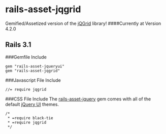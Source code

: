 # rails-asset-jqgrid

Gemified/Assetized version of the [jQGrid](http://trirand.com/blog/jqgrid/jqgrid.html "jQGrid") library!
####Currently at Version 4.2.0
## Rails 3.1

###Gemfile Include

    gem "rails-asset-jqueryui"
    gem "rails-asset-jqgrid"

###Javascript File Include

    //= require jqgrid

###CSS File Include
The [rails-asset-jquery](https://github.com/allen13/rails-asset-jqueryui "rails-asset-jquery") gem comes with all of the default [jQuery UI](http://jqueryui.com/ "jQuery UI") themes.

    /*
     * =require black-tie
     * =require jqgrid
     */
